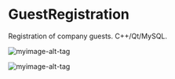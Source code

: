 # GuestRegistration
Registration of company guests. C++/Qt/MySQL.

![myimage-alt-tag](http://i66.tinypic.com/2m4dmp3.png)

![myimage-alt-tag](http://i65.tinypic.com/2641fua.png)

